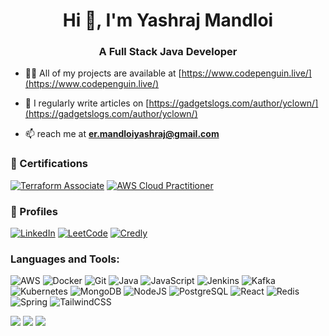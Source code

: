 <h1 align="center">Hi 👋, I'm Yashraj Mandloi</h1>
<h3 align="center">A Full Stack Java Developer</h3>

- 👨‍💻 All of my projects are available at [https://www.codepenguin.live/](https://www.codepenguin.live/)

- 📝 I regularly write articles on [https://gadgetslogs.com/author/yclown/](https://gadgetslogs.com/author/yclown/)

- 📫 reach me at **er.mandloiyashraj@gmail.com**

<!-- certifiactions -->

### 🏅 Certifications

[![Terraform Associate](https://images.credly.com/size/220x220/images/0dc62494-dc94-469a-83af-e35309f27356/blob)](https://www.credly.com/badges/6e4396d0-b9ac-47c7-8837-d482bbbf3baa)
[![AWS Cloud Practitioner](https://images.credly.com/size/220x220/images/0e284c3f-5164-4b21-8660-0d84737941bc/image.png)](https://www.credly.com/badges/92161de5-e0b2-466a-a83c-d330541ee0d4)

<!-- profile -->

### 🔗 Profiles

[![LinkedIn](https://img.shields.io/badge/-LinkedIn-blue?style=for-the-badge&logo=linkedin&logoColor=white)](https://linkedin.com/in/yashraj-mandloi)
[![LeetCode](https://img.shields.io/badge/-LeetCode-FFA116?style=for-the-badge&logo=leetcode&logoColor=black)](https://leetcode.com/clowneon1)
[![Credly](https://img.shields.io/badge/-Credly-00C853?style=for-the-badge&logo=credly&logoColor=white)](https://www.credly.com/users/yashraj-mandloi/badges)

<!-- toos and skills -->
<h3 align="left">Languages and Tools:</h3>

![AWS](https://img.shields.io/badge/AWS-%23FF9900.svg?style=for-the-badge&logo=amazon-aws&logoColor=white)
![Docker](https://img.shields.io/badge/Docker-2496ED.svg?style=for-the-badge&logo=docker&logoColor=white)
![Git](https://img.shields.io/badge/Git-F05032.svg?style=for-the-badge&logo=git&logoColor=white)
![Java](https://img.shields.io/badge/Java-%23ED8B00.svg?style=for-the-badge&logo=openjdk&logoColor=white)
![JavaScript](https://img.shields.io/badge/JavaScript-%23323330.svg?style=for-the-badge&logo=javascript&logoColor=%23F7DF1E)
![Jenkins](https://img.shields.io/badge/Jenkins-D24939.svg?style=for-the-badge&logo=jenkins&logoColor=white)
![Kafka](https://img.shields.io/badge/Kafka-000000.svg?style=for-the-badge&logo=apache-kafka&logoColor=white)
![Kubernetes](https://img.shields.io/badge/Kubernetes-326CE5.svg?style=for-the-badge&logo=kubernetes&logoColor=white)
![MongoDB](https://img.shields.io/badge/MongoDB-47A248.svg?style=for-the-badge&logo=mongodb&logoColor=white)
![NodeJS](https://img.shields.io/badge/Node.js-339933.svg?style=for-the-badge&logo=node.js&logoColor=white)
![PostgreSQL](https://img.shields.io/badge/PostgreSQL-336791.svg?style=for-the-badge&logo=postgresql&logoColor=white)
![React](https://img.shields.io/badge/React-61DAFB.svg?style=for-the-badge&logo=react&logoColor=black)
![Redis](https://img.shields.io/badge/Redis-DC382D.svg?style=for-the-badge&logo=redis&logoColor=white)
![Spring](https://img.shields.io/badge/Spring-6DB33F.svg?style=for-the-badge&logo=spring&logoColor=white)
![TailwindCSS](https://img.shields.io/badge/TailwindCSS-38B2AC.svg?style=for-the-badge&logo=tailwind-css&logoColor=white)

<!-- Stats -->

![](https://github-readme-stats.vercel.app/api?username=clowneon1&theme=dark&hide_border=false&include_all_commits=false&count_private=false)
![](https://nirzak-streak-stats.vercel.app/?user=clowneon1&theme=dark&hide_border=false)
![](https://github-readme-stats.vercel.app/api/top-langs/?username=clowneon1&theme=dark&hide_border=false&include_all_commits=false&count_private=false&layout=compact)
